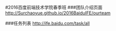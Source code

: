 #2016百度前端技术学院春季班
###团队介绍页面
http://Surchaoyue.github.io/2016BaiduIFE/ourteam

###任务列表
http://ife.baidu.com/task/all
